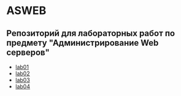 # ASWEB

## Репозиторий для лабораторных работ по предмету "Администрирование Web серверов"

- [lab01](./asweb01/lab01.solution.md)
- [lab02](./asweb02/lab02.solution.md)
- [lab03](./asweb03/lab03.solution.md)
- [lab04](./asweb04/lab04.solution.md)
